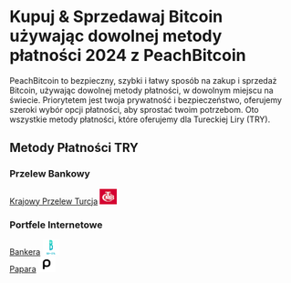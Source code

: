 <body class="payment-methods-page">

# Kupuj & Sprzedawaj Bitcoin używając dowolnej metody płatności 2024 z PeachBitcoin

PeachBitcoin to bezpieczny, szybki i łatwy sposób na zakup i sprzedaż Bitcoin, używając dowolnej metody płatności, w dowolnym miejscu na świecie. Priorytetem jest twoja prywatność i bezpieczeństwo, oferujemy szeroki wybór opcji płatności, aby sprostać twoim potrzebom. Oto wszystkie metody płatności, które oferujemy dla Tureckiej Liry (TRY).

## Metody Płatności TRY

### Przelew Bankowy

<div class="payment-grid">
    <div class="payment-grid-item">
        <a href="/buy-bitcoin-with-national-transfer-turkey">Krajowy Przelew Turcja</a> 
        <img src="/img/faq/logoimg/nationaltransfer.png" width="30px" height="27px" alt="Kup bitcoin z Krajowego Przelewu Turcja, Sprzedaj bitcoin z Krajowego Przelewu Turcja">
    </div>
</div>

### Portfele Internetowe

<div class="payment-grid">
    <div class="payment-grid-item">
        <a href="/buy-bitcoin-with-bankera">Bankera</a> 
        <img src="/img/faq/logoimg/bankera.png" width="30px" height="27px" alt="Kup bitcoin z Bankera, Sprzedaj bitcoin z Bankera">
    </div>
    <div class="payment-grid-item">
        <a href="/buy-bitcoin-with-papara">Papara</a> 
        <img src="/img/faq/logoimg/papara.png" width="30px" height="27px" alt="Kup bitcoin z Papara, Sprzedaj bitcoin z Papara">
    </div>
</div>

</body>

